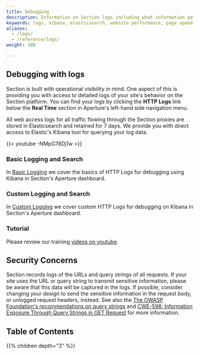 ```yaml
---
title: Debugging
description: Information on Section logs including what information gets passed through logs.
keywords: logs, kibana, elasticsearch, website performance, page speed, webpage speed, website security, content delivery network, CDN
aliases:
  - /logs/
  - /reference/logs/
weight: 300

---
```


## Debugging with logs

Section is built with operational visibility in mind. One aspect of this is providing you with access to detailed logs of your site's behavior on the Section platform. You can find your logs by clicking the **HTTP Logs** link below the **Real Time** section in Aperture's left-hand side navigation menu.

All web access logs for all traffic flowing through the Section proxies are stored in Elasticsearch and retained for 7 days. We provide you with direct access to Elastic's Kibana tool for querying your log data.

{{< youtube -NMpG78Dj1w >}}

### Basic Logging and Search

In [Basic Logging](/docs/debugging/how-tos/basic-logging/) we cover the basics of HTTP Logs for debugging using Kibana in Section's Aperture dashboard.

### Custom Logging and Search

In [Custom Logging](/docs/debugging/how-tos/custom-logging/) we cover custom HTTP Logs for debugging on Kibana in Section's Aperture dashboard.

### Tutorial

Please review our training [videos on youtube](https://www.youtube.com/watch?v=-NMpG78Dj1w&list=PLfMFVnIIzktEZqFAmwqam5Q1KoOH3-N8u).

## Security Concerns

Section records logs of the URLs and query strings of all requests. If your site uses the URL or query string to transmit sensitive information, please be aware that this data will be captured in the logs. If possible, consider changing your design to send the sensitive information in the request body, or unlogged request headers, instead. See also the [The OWASP Foundation's recommendations on query strings](https://owasp.org/www-community/vulnerabilities/Information_exposure_through_query_strings_in_url) and [CWE-598: Information Exposure Through Query Strings in GET Request](https://cwe.mitre.org/data/definitions/598.html) for more information.

## Table of Contents

{{% children depth="3" %}}
